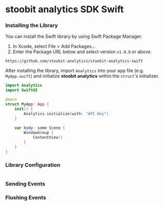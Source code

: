 # stoobit analytics SDK Swift
### Installing the Library
You can install the Swift library by using Swift Package Manager.
1. In Xcode, select File > Add Packages…
2. Enter the Package URL below and select version `v1.0.0` or above.
```
https://github.com/stoobit-analytics/stoobit-analytics-swift
```
After installing the library, import `Analytics` into your app file (e.g. `MyApp.swift`) and initialize **stoobit analytics** within the `struct`'s initializer.
```swift
import Analytics
import SwiftUI

@main
struct MyApp: App {
    init() {
        Analytics.initialize(with: "API Key")
    }
    
    var body: some Scene {
        WindowGroup {
            ContentView()
        }
    }
}
```

### Library Configuration

```swift

```

### Sending Events

### Flushing Events
